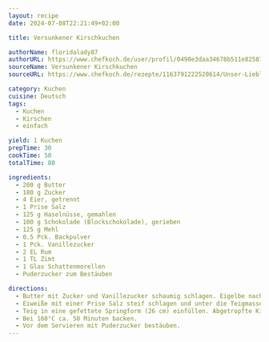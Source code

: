 ```yaml
---
layout: recipe
date: 2024-07-08T22:21:49+02:00

title: Versunkener Kirschkuchen

authorName: floridalady87
authorURL: https://www.chefkoch.de/user/profil/0498e3daa34678b511e82587a1a25ab9/floridalady87.html
sourceName: Versunkener Kirschkuchen
sourceURL: https://www.chefkoch.de/rezepte/1163791222520614/Unser-Lieblings-Zitronenkuchen.html

category: Kuchen
cuisine: Deutsch
tags:
  - Kuchen
  - Kirschen
  - einfach

yield: 1 Kuchen
prepTime: 30
cookTime: 50
totalTime: 80

ingredients:
  - 200 g Butter
  - 180 g Zucker
  - 4 Eier, getrennt
  - 1 Prise Salz
  - 125 g Haselnüsse, gemahlen
  - 100 g Schokolade (Blockschokolade), gerieben
  - 125 g Mehl
  - 0.5 Pck. Backpulver
  - 1 Pck. Vanillezucker
  - 2 EL Rum
  - 1 TL Zimt
  - 1 Glas Schattenmorellen
  - Puderzucker zum Bestäuben

directions:
  - Butter mit Zucker und Vanillezucker schaumig schlagen. Eigelbe nacheinander dazugeben, dann Schokolade, Haselnüsse, Zimt, Rum und Mehl unterrühren.
  - Eiweiße mit einer Prise Salz steif schlagen und unter die Teigmasse heben.
  - Teig in eine gefettete Springform (26 cm) einfüllen. Abgetropfte Kirschen gleichmäßig auf dem Teig verteilen und etwas hineindrücken.
  - Bei 160°C ca. 50 Minuten backen.
  - Vor dem Servieren mit Puderzucker bestäuben.
---
```

